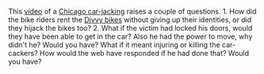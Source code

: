 This <a href="https://www.youtube.com/watch?v=8FV_FGt-ryI">video</a> of a <a href="https://cwbchicago.com/2020/07/cpd-video-shows-divvy-bike-crew-carjacking-82-year-old-man-in-streeterville.html">Chicago car-jacking</a> raises a couple of questions. 1. How did the bike riders rent the <a href="https://www.divvybikes.com/">Divvy bikes</a> without giving up their identities, or did they hijack the bikes too? 2. What if the victim had locked his doors, would they have been able to get in the car? Also he had the power to move, why didn't he? Would you have? What if it meant injuring or killing the car-cackers? How would the web have responded if he had done that? Would you have? 
